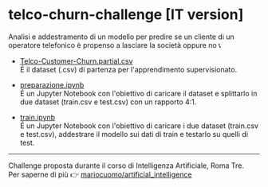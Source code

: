 # telco-churn-challenge [IT version]
Analisi e addestramento di un modello per predire se un cliente di un operatore telefonico è propenso a lasciare la società oppure no :telephone_receiver:

* [Telco-Customer-Churn.partial.csv](https://github.com/mariocuomo/artificial_intelligence/blob/main/challenges/challenge2/Telco-Customer-Churn.partial.csv)<br>
É il dataset (.csv) di partenza per l'apprendimento supervisionato.<br>

* [preparazione.ipynb](https://github.com/mariocuomo/artificial_intelligence/blob/main/challenges/challenge2/preparazione.ipynb)<br>
É un Jupyter Notebook con l'obiettivo di caricare il dataset e splittarlo in due dataset (train.csv e test.csv) con un rapporto 4:1.<br>

* [train.ipynb](https://github.com/mariocuomo/artificial_intelligence/blob/main/challenges/challenge2/train.ipynb)<br>
É un Jupyter Notebook con l'obiettivo di caricare i due dataset (train.csv e test.csv), addestrare il modello sui dati di train e testarlo su quelli di test.<br>

---

Challenge proposta durante il corso di Intelligenza Artificiale, Roma Tre.<br>
Per saperne di più :point_right: [mariocuomo/artificial_intelligence](https://github.com/mariocuomo/artificial_intelligence)

